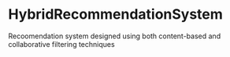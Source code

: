 # HybridRecommendationSystem
 Recoomendation system designed using both content-based and collaborative filtering techniques
